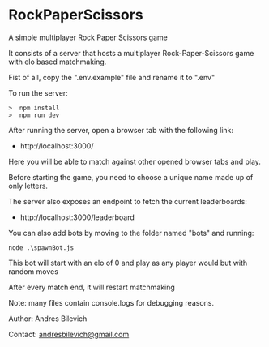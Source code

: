 # RockPaperScissors

A simple multiplayer Rock Paper Scissors game

It consists of a server that hosts a multiplayer Rock-Paper-Scissors game with elo based matchmaking.

Fist of all, copy the ".env.example" file and rename it to ".env"

To run the server:

```
>  npm install
>  npm run dev
```

After running the server, open a browser tab with the following link:

-   http://localhost:3000/

Here you will be able to match against other opened browser tabs and play.

Before starting the game, you need to choose a unique name made up of only letters.

The server also exposes an endpoint to fetch the current leaderboards:

-   http://localhost:3000/leaderboard

You can also add bots by moving to the folder named "bots" and running:

```
node .\spawnBot.js
```

This bot will start with an elo of 0 and play as any player would but with random moves

After every match end, it will restart matchmaking

Note: many files contain console.logs for debugging reasons.

Author: Andres Bilevich

Contact: andresbilevich@gmail.com
